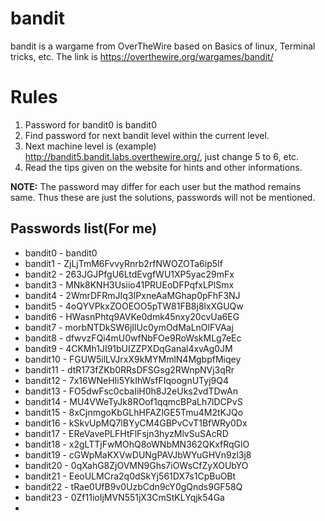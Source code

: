 # bandit
bandit is a wargame from OverTheWire based on Basics of linux, Terminal tricks, etc. The link is https://overthewire.org/wargames/bandit/

# Rules
1. Password for bandit0 is bandit0
2. Find password for next bandit level within the current level.
3. Next machine level is (example) http://bandit5.bandit.labs.overthewire.org/, just change 5 to 6, etc.
4. Read the tips given on the website for hints and other informations.

**NOTE:** The password may differ for each user but the mathod remains same. Thus these are just the solutions, passwords will not be mentioned.

## Passwords list(For me)
* bandit0 - bandit0
* bandit1 - ZjLjTmM6FvvyRnrb2rfNWOZOTa6ip5If
* bandit2 - 263JGJPfgU6LtdEvgfWU1XP5yac29mFx
* bandit3 - MNk8KNH3Usiio41PRUEoDFPqfxLPlSmx
* bandit4 - 2WmrDFRmJIq3IPxneAaMGhap0pFhF3NJ
* bandit5 - 4oQYVPkxZOOEOO5pTW81FB8j8lxXGUQw
* bandit6 - HWasnPhtq9AVKe0dmk45nxy20cvUa6EG
* bandit7 - morbNTDkSW6jIlUc0ymOdMaLnOlFVAaj
* bandit8 - dfwvzFQi4mU0wfNbFOe9RoWskMLg7eEc
* bandit9 - 4CKMh1JI91bUIZZPXDqGanal4xvAg0JM
* bandit10 - FGUW5ilLVJrxX9kMYMmlN4MgbpfMiqey
* bandit11 - dtR173fZKb0RRsDFSGsg2RWnpNVj3qRr
* bandit12 - 7x16WNeHIi5YkIhWsfFIqoognUTyj9Q4
* bandit13 - FO5dwFsc0cbaIiH0h8J2eUks2vdTDwAn
* bandit14 - MU4VWeTyJk8ROof1qqmcBPaLh7lDCPvS
* bandit15 - 8xCjnmgoKbGLhHFAZlGE5Tmu4M2tKJQo
* bandit16 - kSkvUpMQ7lBYyCM4GBPvCvT1BfWRy0Dx
* bandit17 - EReVavePLFHtFlFsjn3hyzMlvSuSAcRD
* bandit18 - x2gLTTjFwMOhQ8oWNbMN362QKxfRqGlO
* bandit19 - cGWpMaKXVwDUNgPAVJbWYuGHVn9zl3j8
* bandit20 - 0qXahG8ZjOVMN9Ghs7iOWsCfZyXOUbYO
* bandit21 - EeoULMCra2q0dSkYj561DX7s1CpBuOBt
* bandit22 - tRae0UfB9v0UzbCdn9cY0gQnds9GF58Q
* bandit23 - 0Zf11ioIjMVN551jX3CmStKLYqjk54Ga
* 